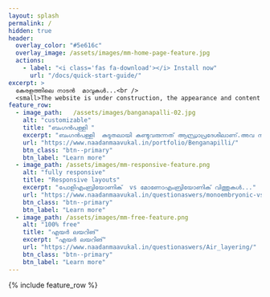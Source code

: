 ```yaml
---
layout: splash
permalink: /
hidden: true
header:
  overlay_color: "#5e616c"
  overlay_image: /assets/images/mm-home-page-feature.jpg
  actions:
    - label: "<i class='fas fa-download'></i> Install now"
      url: "/docs/quick-start-guide/"
excerpt: >
  കേരളത്തിലെ നാടൻ  മാവുകൾ...<br />
  <small>The website is under construction, the appearance and content will be changing soon...</a></small>
feature_row:
  - image_path:   /assets/images/banganapalli-02.jpg
    alt: "customizable"
    title: "ബംഗൻപള്ളി "
    excerpt: "ബംഗൻപള്ളി  കുടുതലായി കണ്ടുവരുന്നത് ആന്ധ്രാപ്രദേശിലാണ്.അവ നല്ല സുഗന്ധം ഉള്ളതും ഇളം മഞ്ഞ നിറത്തിൽ കുറച്ചു  ജൂസി ആയി കാണപ്പെടുന്നു. മാങ്ങയിൽ നാരുകൾ അടങ്ങിയിട്ടുണ്ട്."
    url: "https://www.naadanmaavukal.in/portfolio/Benganapilli/"
    btn_class: "btn--primary"
    btn_label: "Learn more"
  - image_path: /assets/images/mm-responsive-feature.png
    alt: "fully responsive"
    title: "Responsive layouts"
    excerpt: "പോളിഎംബ്രിയോണിക്  vs മോണോഎംബ്രിയോണിക് വിത്തുകൾ..."
    url: "https://www.naadanmaavukal.in/questionaswers/monoembryonic-vs-Polyembryonic/"
    btn_class: "btn--primary"
    btn_label: "Learn more"
  - image_path: /assets/images/mm-free-feature.png
    alt: "100% free"
    title: "എയർ ലയറിങ്"
    excerpt: "എയർ ലയറിങ്"
    url: "https://www.naadanmaavukal.in/questionaswers/Air_layering/"
    btn_class: "btn--primary"
    btn_label: "Learn more"      
---
```


{% include feature_row %}
